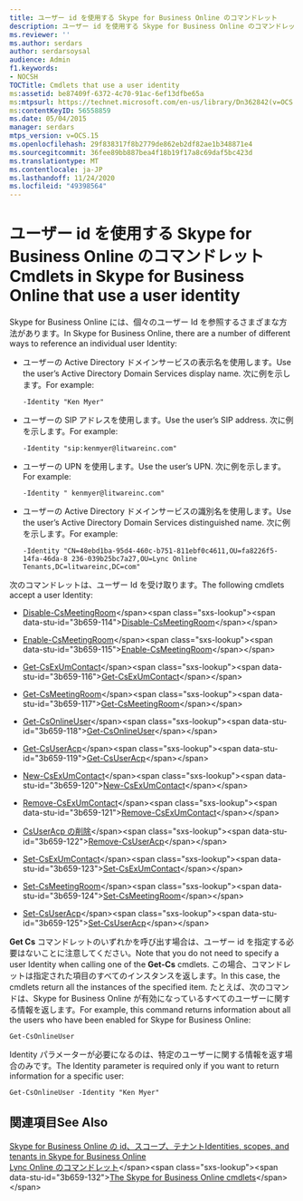 ```yaml
---
title: ユーザー id を使用する Skype for Business Online のコマンドレット
description: ユーザー id を使用する Skype for Business Online のコマンドレット。
ms.reviewer: ''
ms.author: serdars
author: serdarsoysal
audience: Admin
f1.keywords:
- NOCSH
TOCTitle: Cmdlets that use a user identity
ms:assetid: be87409f-6372-4c70-91ac-6ef13dfbe65a
ms:mtpsurl: https://technet.microsoft.com/en-us/library/Dn362842(v=OCS.15)
ms:contentKeyID: 56558859
ms.date: 05/04/2015
manager: serdars
mtps_version: v=OCS.15
ms.openlocfilehash: 29f838317f8b2779de862eb2df82ae1b348871e4
ms.sourcegitcommit: 36fee89bb887bea4f18b19f17a8c69daf5bc423d
ms.translationtype: MT
ms.contentlocale: ja-JP
ms.lasthandoff: 11/24/2020
ms.locfileid: "49398564"
---
```

# <a name="cmdlets-in-skype-for-business-online-that-use-a-user-identity"></a><span data-ttu-id="3b659-103">ユーザー id を使用する Skype for Business Online のコマンドレット</span><span class="sxs-lookup"><span data-stu-id="3b659-103">Cmdlets in Skype for Business Online that use a user identity</span></span>

 


<span data-ttu-id="3b659-104">Skype for Business Online には、個々のユーザー Id を参照するさまざまな方法があります。</span><span class="sxs-lookup"><span data-stu-id="3b659-104">In Skype for Business Online, there are a number of different ways to reference an individual user Identity:</span></span>

  - <span data-ttu-id="3b659-105">ユーザーの Active Directory ドメインサービスの表示名を使用します。</span><span class="sxs-lookup"><span data-stu-id="3b659-105">Use the user’s Active Directory Domain Services display name.</span></span> <span data-ttu-id="3b659-106">次に例を示します。</span><span class="sxs-lookup"><span data-stu-id="3b659-106">For example:</span></span>
    
        -Identity "Ken Myer"

  - <span data-ttu-id="3b659-107">ユーザーの SIP アドレスを使用します。</span><span class="sxs-lookup"><span data-stu-id="3b659-107">Use the user’s SIP address.</span></span> <span data-ttu-id="3b659-108">次に例を示します。</span><span class="sxs-lookup"><span data-stu-id="3b659-108">For example:</span></span>
    
        -Identity "sip:kenmyer@litwareinc.com"

  - <span data-ttu-id="3b659-109">ユーザーの UPN を使用します。</span><span class="sxs-lookup"><span data-stu-id="3b659-109">Use the user’s UPN.</span></span> <span data-ttu-id="3b659-110">次に例を示します。</span><span class="sxs-lookup"><span data-stu-id="3b659-110">For example:</span></span>
    
        -Identity " kenmyer@litwareinc.com"

  - <span data-ttu-id="3b659-111">ユーザーの Active Directory ドメインサービスの識別名を使用します。</span><span class="sxs-lookup"><span data-stu-id="3b659-111">Use the user’s Active Directory Domain Services distinguished name.</span></span> <span data-ttu-id="3b659-112">次に例を示します。</span><span class="sxs-lookup"><span data-stu-id="3b659-112">For example:</span></span>
    
        -Identity "CN=48ebd1ba-95d4-460c-b751-811ebf0c4611,OU=fa8226f5-14fa-46da-8 236-039b25bc7a27,OU=Lync Online Tenants,DC=litwareinc,DC=com"

<span data-ttu-id="3b659-113">次のコマンドレットは、ユーザー Id を受け取ります。</span><span class="sxs-lookup"><span data-stu-id="3b659-113">The following cmdlets accept a user Identity:</span></span>

  - <span data-ttu-id="3b659-114">[Disable-CsMeetingRoom](https://technet.microsoft.com/library/jj204723\(v=ocs.15\))</span><span class="sxs-lookup"><span data-stu-id="3b659-114">[Disable-CsMeetingRoom](https://technet.microsoft.com/library/jj204723\(v=ocs.15\))</span></span>

  - <span data-ttu-id="3b659-115">[Enable-CsMeetingRoom](https://technet.microsoft.com/library/jj205062\(v=ocs.15\))</span><span class="sxs-lookup"><span data-stu-id="3b659-115">[Enable-CsMeetingRoom](https://technet.microsoft.com/library/jj205062\(v=ocs.15\))</span></span>

  - <span data-ttu-id="3b659-116">[Get-CsExUmContact](https://technet.microsoft.com/library/gg412725\(v=ocs.15\))</span><span class="sxs-lookup"><span data-stu-id="3b659-116">[Get-CsExUmContact](https://technet.microsoft.com/library/gg412725\(v=ocs.15\))</span></span>

  - <span data-ttu-id="3b659-117">[Get-CsMeetingRoom](https://technet.microsoft.com/library/jj205277\(v=ocs.15\))</span><span class="sxs-lookup"><span data-stu-id="3b659-117">[Get-CsMeetingRoom](https://technet.microsoft.com/library/jj205277\(v=ocs.15\))</span></span>

  - <span data-ttu-id="3b659-118">[Get-CsOnlineUser](https://technet.microsoft.com/library/jj994026\(v=ocs.15\))</span><span class="sxs-lookup"><span data-stu-id="3b659-118">[Get-CsOnlineUser](https://technet.microsoft.com/library/jj994026\(v=ocs.15\))</span></span>

  - <span data-ttu-id="3b659-119">[Get-CsUserAcp](https://technet.microsoft.com/library/gg398978\(v=ocs.15\))</span><span class="sxs-lookup"><span data-stu-id="3b659-119">[Get-CsUserAcp](https://technet.microsoft.com/library/gg398978\(v=ocs.15\))</span></span>

  - <span data-ttu-id="3b659-120">[New-CsExUmContact](https://technet.microsoft.com/library/gg398139\(v=ocs.15\))</span><span class="sxs-lookup"><span data-stu-id="3b659-120">[New-CsExUmContact](https://technet.microsoft.com/library/gg398139\(v=ocs.15\))</span></span>

  - <span data-ttu-id="3b659-121">[Remove-CsExUmContact](https://technet.microsoft.com/library/gg398946\(v=ocs.15\))</span><span class="sxs-lookup"><span data-stu-id="3b659-121">[Remove-CsExUmContact](https://technet.microsoft.com/library/gg398946\(v=ocs.15\))</span></span>

  - <span data-ttu-id="3b659-122">[CsUserAcp の削除](https://technet.microsoft.com/library/gg398982\(v=ocs.15\))</span><span class="sxs-lookup"><span data-stu-id="3b659-122">[Remove-CsUserAcp](https://technet.microsoft.com/library/gg398982\(v=ocs.15\))</span></span>

  - <span data-ttu-id="3b659-123">[Set-CsExUmContact](https://technet.microsoft.com/library/gg412944\(v=ocs.15\))</span><span class="sxs-lookup"><span data-stu-id="3b659-123">[Set-CsExUmContact](https://technet.microsoft.com/library/gg412944\(v=ocs.15\))</span></span>

  - <span data-ttu-id="3b659-124">[Set-CsMeetingRoom](https://technet.microsoft.com/library/jj204831\(v=ocs.15\))</span><span class="sxs-lookup"><span data-stu-id="3b659-124">[Set-CsMeetingRoom](https://technet.microsoft.com/library/jj204831\(v=ocs.15\))</span></span>

  - <span data-ttu-id="3b659-125">[Set-CsUserAcp](https://technet.microsoft.com/library/gg413018\(v=ocs.15\))</span><span class="sxs-lookup"><span data-stu-id="3b659-125">[Set-CsUserAcp](https://technet.microsoft.com/library/gg413018\(v=ocs.15\))</span></span>

<span data-ttu-id="3b659-126">**Get Cs** コマンドレットのいずれかを呼び出す場合は、ユーザー id を指定する必要はないことに注意してください。</span><span class="sxs-lookup"><span data-stu-id="3b659-126">Note that you do not need to specify a user Identity when calling one of the **Get-Cs** cmdlets.</span></span> <span data-ttu-id="3b659-127">この場合、コマンドレットは指定された項目のすべてのインスタンスを返します。</span><span class="sxs-lookup"><span data-stu-id="3b659-127">In this case, the cmdlets return all the instances of the specified item.</span></span> <span data-ttu-id="3b659-128">たとえば、次のコマンドは、Skype for Business Online が有効になっているすべてのユーザーに関する情報を返します。</span><span class="sxs-lookup"><span data-stu-id="3b659-128">For example, this command returns information about all the users who have been enabled for Skype for Business Online:</span></span>

    Get-CsOnlineUser

<span data-ttu-id="3b659-129">Identity パラメーターが必要になるのは、特定のユーザーに関する情報を返す場合のみです。</span><span class="sxs-lookup"><span data-stu-id="3b659-129">The Identity parameter is required only if you want to return information for a specific user:</span></span>

    Get-CsOnlineUser -Identity "Ken Myer"

## <a name="see-also"></a><span data-ttu-id="3b659-130">関連項目</span><span class="sxs-lookup"><span data-stu-id="3b659-130">See Also</span></span>


[<span data-ttu-id="3b659-131">Skype for Business Online の id、スコープ、テナント</span><span class="sxs-lookup"><span data-stu-id="3b659-131">Identities, scopes, and tenants in Skype for Business Online</span></span>](identities-scopes-and-tenants-in-skype-for-business-online.md)  
<span data-ttu-id="3b659-132">[Lync Online のコマンドレット](https://technet.microsoft.com/library/dn362817\(v=ocs.15\))</span><span class="sxs-lookup"><span data-stu-id="3b659-132">[The Skype for Business Online cmdlets](https://technet.microsoft.com/library/dn362817\(v=ocs.15\))</span></span>

